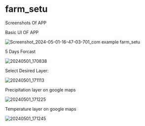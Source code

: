 # farm_setu

Screenshots Of APP


Basic UI OF APP 


![Screenshot_2024-05-01-16-47-03-701_com example farm_setu](https://github.com/ashwinsapkale65/Farmsetuassignment/assets/107023935/5266724d-af56-4e9f-870d-3edc095593f4)

5 Days Forcast


![20240501_170838](https://github.com/ashwinsapkale65/Farmsetuassignment/assets/107023935/504f91ef-3a4d-482b-b7d3-e5f33c4bfad2)

Select Desired Layer:

![20240501_171113](https://github.com/ashwinsapkale65/Farmsetuassignment/assets/107023935/6e8f96cf-966e-4a80-997c-f622564e2739)


Precipitation layer on google maps


![20240501_171225](https://github.com/ashwinsapkale65/Farmsetuassignment/assets/107023935/8c7b3306-6696-4d97-8751-a2bff7dc6e77)

Temperature layer on google maps

![20240501_171245](https://github.com/ashwinsapkale65/Farmsetuassignment/assets/107023935/4cd61039-05e8-40cf-a602-c75714ac3f10)


